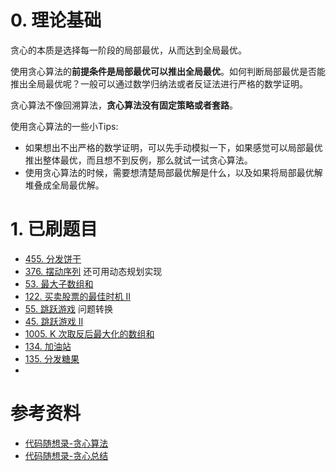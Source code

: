 # 0. 理论基础

贪心的本质是选择每一阶段的局部最优，从而达到全局最优。

使用贪心算法的**前提条件是局部最优可以推出全局最优**。如何判断局部最优是否能推出全局最优呢？一般可以通过数学归纳法或者反证法进行严格的数学证明。
    
贪心算法不像回溯算法，**贪心算法没有固定策略或者套路**。

使用贪心算法的一些小Tips:
  - 如果想出不出严格的数学证明，可以先手动模拟一下，如果感觉可以局部最优推出整体最优，而且想不到反例，那么就试一试贪心算法。
  - 使用贪心算法的时候，需要想清楚局部最优解是什么，以及如果将局部最优解堆叠成全局最优解。

# 1. 已刷题目
- [455. 分发饼干](https://leetcode.cn/problems/assign-cookies/submissions/)
- [376. 摆动序列](https://leetcode.cn/problems/wiggle-subsequence/submissions/) 还可用动态规划实现
- [53. 最大子数组和](https://leetcode.cn/problems/maximum-subarray/submissions/)
- [122. 买卖股票的最佳时机 II](https://leetcode.cn/problems/best-time-to-buy-and-sell-stock-ii/submissions/)
- [55. 跳跃游戏](https://leetcode.cn/problems/jump-game/submissions/) 问题转换
- [45. 跳跃游戏 II](https://leetcode.cn/problems/jump-game-ii/description/)
- [1005. K 次取反后最大化的数组和](https://leetcode.cn/problems/maximize-sum-of-array-after-k-negations/submissions/)
- [134. 加油站](https://leetcode.cn/problems/gas-station/submissions/)
- [135. 分发糖果](https://leetcode.cn/problems/candy/submissions/)
- 

# 参考资料
- [代码随想录-贪心算法](https://github.com/NAMZseng/leetcode-master/blob/master/problems/%E8%B4%AA%E5%BF%83%E7%AE%97%E6%B3%95%E7%90%86%E8%AE%BA%E5%9F%BA%E7%A1%80.md)
- [代码随想录-贪心总结](https://github.com/NAMZseng/leetcode-master/blob/master/problems/%E8%B4%AA%E5%BF%83%E7%AE%97%E6%B3%95%E6%80%BB%E7%BB%93%E7%AF%87.md)
